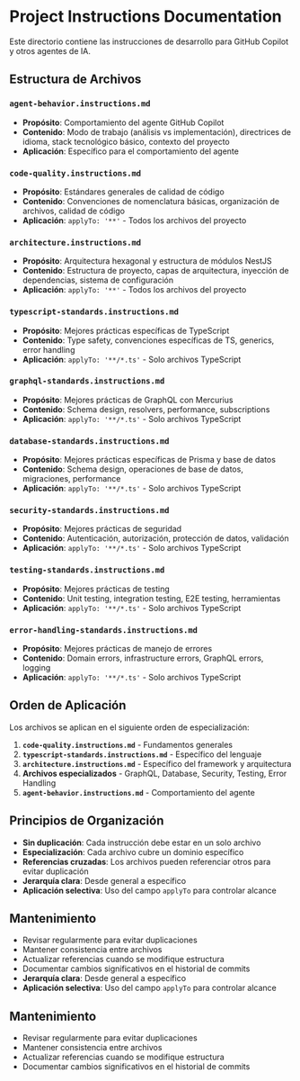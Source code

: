 # Project Instructions Documentation

Este directorio contiene las instrucciones de desarrollo para GitHub Copilot y otros agentes de IA.

## Estructura de Archivos

### `agent-behavior.instructions.md`

- **Propósito**: Comportamiento del agente GitHub Copilot
- **Contenido**: Modo de trabajo (análisis vs implementación), directrices de idioma, stack tecnológico básico, contexto del proyecto
- **Aplicación**: Específico para el comportamiento del agente

### `code-quality.instructions.md`

- **Propósito**: Estándares generales de calidad de código
- **Contenido**: Convenciones de nomenclatura básicas, organización de archivos, calidad de código
- **Aplicación**: `applyTo: '**'` - Todos los archivos del proyecto

### `architecture.instructions.md`

- **Propósito**: Arquitectura hexagonal y estructura de módulos NestJS
- **Contenido**: Estructura de proyecto, capas de arquitectura, inyección de dependencias, sistema de configuración
- **Aplicación**: `applyTo: '**'` - Todos los archivos del proyecto

### `typescript-standards.instructions.md`

- **Propósito**: Mejores prácticas específicas de TypeScript
- **Contenido**: Type safety, convenciones específicas de TS, generics, error handling
- **Aplicación**: `applyTo: '**/*.ts'` - Solo archivos TypeScript

### `graphql-standards.instructions.md`

- **Propósito**: Mejores prácticas de GraphQL con Mercurius
- **Contenido**: Schema design, resolvers, performance, subscriptions
- **Aplicación**: `applyTo: '**/*.ts'` - Solo archivos TypeScript

### `database-standards.instructions.md`

- **Propósito**: Mejores prácticas específicas de Prisma y base de datos
- **Contenido**: Schema design, operaciones de base de datos, migraciones, performance
- **Aplicación**: `applyTo: '**/*.ts'` - Solo archivos TypeScript

### `security-standards.instructions.md`

- **Propósito**: Mejores prácticas de seguridad
- **Contenido**: Autenticación, autorización, protección de datos, validación
- **Aplicación**: `applyTo: '**/*.ts'` - Solo archivos TypeScript

### `testing-standards.instructions.md`

- **Propósito**: Mejores prácticas de testing
- **Contenido**: Unit testing, integration testing, E2E testing, herramientas
- **Aplicación**: `applyTo: '**/*.ts'` - Solo archivos TypeScript

### `error-handling-standards.instructions.md`

- **Propósito**: Mejores prácticas de manejo de errores
- **Contenido**: Domain errors, infrastructure errors, GraphQL errors, logging
- **Aplicación**: `applyTo: '**/*.ts'` - Solo archivos TypeScript

## Orden de Aplicación

Los archivos se aplican en el siguiente orden de especialización:

1. **`code-quality.instructions.md`** - Fundamentos generales
2. **`typescript-standards.instructions.md`** - Específico del lenguaje
3. **`architecture.instructions.md`** - Específico del framework y arquitectura
4. **Archivos especializados** - GraphQL, Database, Security, Testing, Error Handling
5. **`agent-behavior.instructions.md`** - Comportamiento del agente

## Principios de Organización

- **Sin duplicación**: Cada instrucción debe estar en un solo archivo
- **Especialización**: Cada archivo cubre un dominio específico
- **Referencias cruzadas**: Los archivos pueden referenciar otros para evitar duplicación
- **Jerarquía clara**: Desde general a específico
- **Aplicación selectiva**: Uso del campo `applyTo` para controlar alcance

## Mantenimiento

- Revisar regularmente para evitar duplicaciones
- Mantener consistencia entre archivos
- Actualizar referencias cuando se modifique estructura
- Documentar cambios significativos en el historial de commits
- **Jerarquía clara**: Desde general a específico
- **Aplicación selectiva**: Uso del campo `applyTo` para controlar alcance

## Mantenimiento

- Revisar regularmente para evitar duplicaciones
- Mantener consistencia entre archivos
- Actualizar referencias cuando se modifique estructura
- Documentar cambios significativos en el historial de commits
